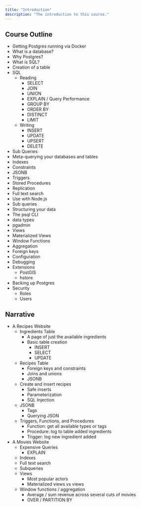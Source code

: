 ```yaml
---
title: "Introduction"
description: "The introduction to this course."
---
```


## Course Outline

- Getting Postgres running via Docker
- What is a database?
- Why Postgres?
- What is SQL?
- Creation of a table
- SQL
  - Reading
    - SELECT
    - JOIN
    - UNION
    - EXPLAIN / Query Performance
    - GROUP BY
    - ORDER BY
    - DISTINCT
    - LIMIT
  - Writing
    - INSERT
    - UPDATE
    - UPSERT
    - DELETE
- Sub Queries
- Meta-querying your databases and tables
- Indexes
- Constraints
- JSONB
- Triggers
- Stored Procedures
- Replication
- Full text search
- Use with Node.js
- Sub queries
- Structuring your data
- The psql CLI
- data types
- pgadmin
- Views
- Materialized Views
- Window Functions
- Aggregation
- Foreign keys
- Configuration
- Debugging
- Extensions
  - PostGIS
  - hstore
- Backing up Postgres
- Security
  - Roles
  - Users

## Narrative

- A Recipes Website
  - Ingredients Table
    - A page of just the available ingredients
    - Basic table creation
      - INSERT
      - SELECT
      - UPDATE
  - Recipes Table
    - Foreign keys and constraints
    - Joins and unions
    - JSONB
  - Create and insert recipes
    - Safe inserts
    - Parameterization
    - SQL Injection
  - JSONB
    - Tags
    - Querying JSON
  - Triggers, Functions, and Procedures
    - Function: get all available types or tags
    - Procedure: log to table added ingredients
    - Trigger: log new ingredient added
- A Movies Website
  - Expensive Queries
    - EXPLAIN
  - Indexes
  - Full text search
  - Subqueries
  - Views
    - Most popular actors
    - Materialized views vs views
  - Window functions / aggregation
    - Average / sum revenue across several cuts of movies
    - OVER / PARTITION BY

[twitter]: https://twitter.com/holtbt
[fem]: https://www.frontendmasters.com
